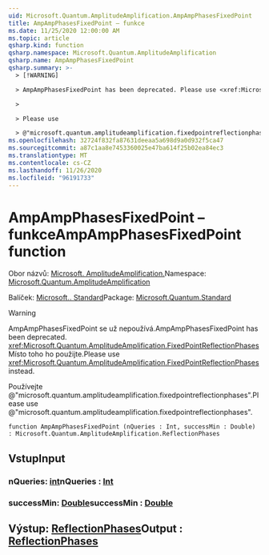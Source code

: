 ```yaml
---
uid: Microsoft.Quantum.AmplitudeAmplification.AmpAmpPhasesFixedPoint
title: AmpAmpPhasesFixedPoint – funkce
ms.date: 11/25/2020 12:00:00 AM
ms.topic: article
qsharp.kind: function
qsharp.namespace: Microsoft.Quantum.AmplitudeAmplification
qsharp.name: AmpAmpPhasesFixedPoint
qsharp.summary: >-
  > [!WARNING]

  > AmpAmpPhasesFixedPoint has been deprecated. Please use <xref:Microsoft.Quantum.AmplitudeAmplification.FixedPointReflectionPhases> instead.

  >

  > Please use

  > @"microsoft.quantum.amplitudeamplification.fixedpointreflectionphases".
ms.openlocfilehash: 32724f832fa87631deeaa5a698d9a0d932f5ca47
ms.sourcegitcommit: a87c1aa8e7453360025e47ba614f25b02ea84ec3
ms.translationtype: MT
ms.contentlocale: cs-CZ
ms.lasthandoff: 11/26/2020
ms.locfileid: "96191733"
---
```

# <a name="ampampphasesfixedpoint-function"></a><span data-ttu-id="bbf01-102">AmpAmpPhasesFixedPoint – funkce</span><span class="sxs-lookup"><span data-stu-id="bbf01-102">AmpAmpPhasesFixedPoint function</span></span>

<span data-ttu-id="bbf01-103">Obor názvů: [Microsoft. AmplitudeAmplification.](xref:Microsoft.Quantum.AmplitudeAmplification)</span><span class="sxs-lookup"><span data-stu-id="bbf01-103">Namespace: [Microsoft.Quantum.AmplitudeAmplification](xref:Microsoft.Quantum.AmplitudeAmplification)</span></span>

<span data-ttu-id="bbf01-104">Balíček: [Microsoft.. Standard](https://nuget.org/packages/Microsoft.Quantum.Standard)</span><span class="sxs-lookup"><span data-stu-id="bbf01-104">Package: [Microsoft.Quantum.Standard](https://nuget.org/packages/Microsoft.Quantum.Standard)</span></span>


> [!WARNING]
> <span data-ttu-id="bbf01-105">AmpAmpPhasesFixedPoint se už nepoužívá.</span><span class="sxs-lookup"><span data-stu-id="bbf01-105">AmpAmpPhasesFixedPoint has been deprecated.</span></span> <span data-ttu-id="bbf01-106"><xref:Microsoft.Quantum.AmplitudeAmplification.FixedPointReflectionPhases>Místo toho ho použijte.</span><span class="sxs-lookup"><span data-stu-id="bbf01-106">Please use <xref:Microsoft.Quantum.AmplitudeAmplification.FixedPointReflectionPhases> instead.</span></span>
>
> <span data-ttu-id="bbf01-107">Používejte @"microsoft.quantum.amplitudeamplification.fixedpointreflectionphases".</span><span class="sxs-lookup"><span data-stu-id="bbf01-107">Please use @"microsoft.quantum.amplitudeamplification.fixedpointreflectionphases".</span></span>



```qsharp
function AmpAmpPhasesFixedPoint (nQueries : Int, successMin : Double) : Microsoft.Quantum.AmplitudeAmplification.ReflectionPhases
```


## <a name="input"></a><span data-ttu-id="bbf01-108">Vstup</span><span class="sxs-lookup"><span data-stu-id="bbf01-108">Input</span></span>

### <a name="nqueries--int"></a><span data-ttu-id="bbf01-109">nQueries: [int](xref:microsoft.quantum.lang-ref.int)</span><span class="sxs-lookup"><span data-stu-id="bbf01-109">nQueries : [Int](xref:microsoft.quantum.lang-ref.int)</span></span>




### <a name="successmin--double"></a><span data-ttu-id="bbf01-110">successMin: [Double](xref:microsoft.quantum.lang-ref.double)</span><span class="sxs-lookup"><span data-stu-id="bbf01-110">successMin : [Double](xref:microsoft.quantum.lang-ref.double)</span></span>





## <a name="output--reflectionphases"></a><span data-ttu-id="bbf01-111">Výstup: [ReflectionPhases](xref:Microsoft.Quantum.AmplitudeAmplification.ReflectionPhases)</span><span class="sxs-lookup"><span data-stu-id="bbf01-111">Output : [ReflectionPhases](xref:Microsoft.Quantum.AmplitudeAmplification.ReflectionPhases)</span></span>


